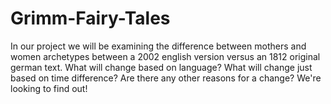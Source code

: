 # Grimm-Fairy-Tales
In our project we will be examining the difference between mothers and women archetypes between a 2002 english version versus an 1812 original german text. What will change based on language? What will change just based on time difference? Are there any other reasons for a change? We're looking to find out!